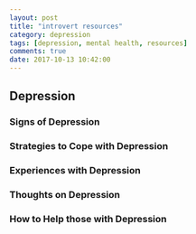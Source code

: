 ```yaml
---
layout: post
title: "introvert resources"
category: depression
tags: [depression, mental health, resources]
comments: true
date: 2017-10-13 10:42:00
---
```

## Depression
### Signs of Depression
### Strategies to Cope with Depression
### Experiences with Depression
### Thoughts on Depression
### How to Help those with Depression
